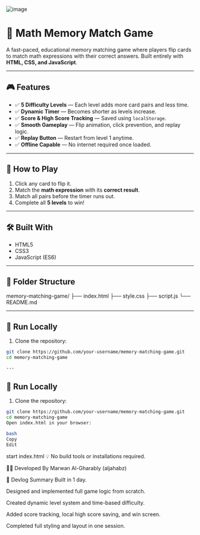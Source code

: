 ![image](https://github.com/user-attachments/assets/86047bfc-01d7-44c1-95af-d9bde5748e84)

# 🧠 Math Memory Match Game

A fast-paced, educational memory matching game where players flip cards to match math expressions with their correct answers. Built entirely with **HTML, CSS, and JavaScript**.

---

## 🎮 Features

- ✅ **5 Difficulty Levels** — Each level adds more card pairs and less time.
- ✅ **Dynamic Timer** — Becomes shorter as levels increase.
- ✅ **Score & High Score Tracking** — Saved using `localStorage`.
- ✅ **Smooth Gameplay** — Flip animation, click prevention, and replay logic.
- ✅ **Replay Button** — Restart from level 1 anytime.
- ✅ **Offline Capable** — No internet required once loaded.

---

## 🧩 How to Play

1. Click any card to flip it.
2. Match the **math expression** with its **correct result**.
3. Match all pairs before the timer runs out.
4. Complete all **5 levels** to win!

---

## 🛠️ Built With

- HTML5  
- CSS3  
- JavaScript (ES6)

---

## 📁 Folder Structure

memory-matching-game/
├── index.html
├── style.css
├── script.js
└── README.md

---

## 🚀 Run Locally

1. Clone the repository:

```bash
git clone https://github.com/your-username/memory-matching-game.git
cd memory-matching-game

---
```
## 🚀 Run Locally

1. Clone the repository:

```bash
git clone https://github.com/your-username/memory-matching-game.git
cd memory-matching-game
Open index.html in your browser:

bash
Copy
Edit
```
start index.html
💡 No build tools or installations required.

👨‍💻 Developed By
Marwan Al-Gharably (aljahabz)


🧠 Devlog Summary
Built in 1 day.

Designed and implemented full game logic from scratch.

Created dynamic level system and time-based difficulty.

Added score tracking, local high score saving, and win screen.

Completed full styling and layout in one session.

